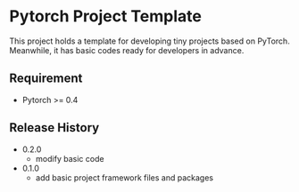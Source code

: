 # Pytorch Project Template

This project holds a template for developing tiny projects based on PyTorch. Meanwhile, it has basic codes ready for developers in advance.

## Requirement

* Pytorch >= 0.4

## Release History

* 0.2.0
    * modify basic code 
* 0.1.0
    * add basic project framework files and packages 

